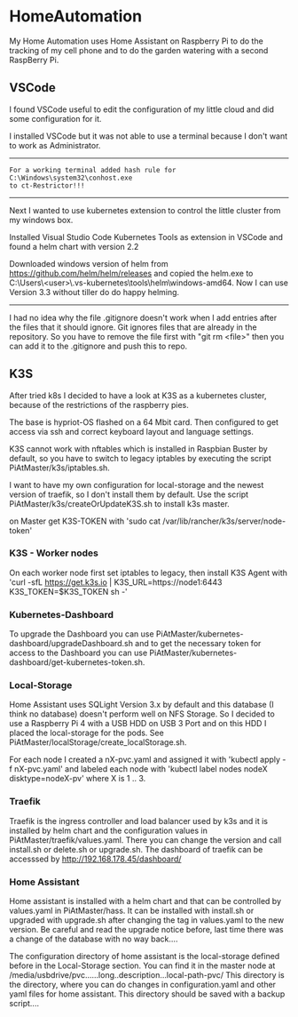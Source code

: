 # HomeAutomation

My Home Automation uses Home Assistant on Raspberry Pi to do the tracking of my cell phone and to do the garden watering with a second RaspBerry Pi.

## VSCode

I found VSCode useful to edit the configuration of my little cloud and did some configuration for it.

I installed VSCode but it was not able to use a terminal because I don't want to work as Administrator.

---
    For a working terminal added hash rule for
    C:\Windows\system32\conhost.exe
    to ct-Restrictor!!!
---

Next I wanted to use kubernetes extension to control the little cluster from my windows box.

Installed Visual Studio Code Kubernetes Tools as extension in VSCode and found a helm chart with version 2.2

Downloaded windows version of helm from https://github.com/helm/helm/releases and copied the helm.exe to C:\Users\\\<user>\\\.vs-kubernetes\tools\helm\windows-amd64. Now I can use Version 3.3 without tiller do do happy helming.

---

I had no idea why the file .gitignore doesn't work when I add entries after the files that it should ignore.
Git ignores files that are already in the repository. So you have to remove the file first  with "git rm \<file\>" then you can add it to the .gitignore and push this to repo.

## K3S

After tried k8s I decided to have a look at K3S as a kubernetes cluster, because of the restrictions of the raspberry pies.

The base is hypriot-OS flashed on a 64 Mbit card. Then configured to get access via ssh and correct keyboard layout and language settings.

K3S cannot work with nftables which is installed in Raspbian Buster by default, so you have to switch to legacy iptables by executing the script PiAtMaster/k3s/iptables.sh.

I want to have my own configuration for local-storage and the newest version of traefik, so I don't install them by default. Use the script PiAtMaster/k3s/createOrUpdateK3S.sh to install k3s master.

on Master get K3S-TOKEN with 'sudo cat /var/lib/rancher/k3s/server/node-token'

### K3S - Worker nodes

On each worker node first set iptables to legacy, then install K3S Agent with 'curl -sfL https://get.k3s.io | K3S_URL=https://node1:6443 K3S_TOKEN=$K3S_TOKEN sh -'

### Kubernetes-Dashboard

To upgrade the Dashboard you can use PiAtMaster/kubernetes-dashboard/upgradeDashboard.sh and to get the necessary token for access to the Dashboard you can use PiAtMaster/kubernetes-dashboard/get-kubernetes-token.sh.

### Local-Storage

Home Assistant uses SQLight Version 3.x by default and this database (I think no database) doesn't perform well on NFS Storage. So I decided to use a Raspberry Pi 4 with a USB HDD on USB 3 Port and on this HDD I placed the local-storage for the pods. See PiAtMaster/localStorage/create_localStorage.sh.

For each node I created a nX-pvc.yaml and assigned it with 'kubectl apply -f nX-pvc.yaml' and labeled each node with 'kubectl label nodes nodeX disktype=nodeX-pv' where X is 1 .. 3.

### Traefik

Traefik is the ingress controller and load balancer used by k3s and it is installed by helm chart and the configuration values in PiAtMaster/traefik/values.yaml. There you can change the version and call install.sh or delete.sh or upgrade.sh.
The dashboard of traefik can be accesssed by http://192.168.178.45/dashboard/ 

### Home Assistant

Home assistant is installed with a helm chart and that can be controlled by values.yaml in PiAtMaster/hass.
It can be installed with install.sh or upgraded with upgrade.sh after changing the tag in values.yaml to the new version.
Be careful and read the upgrade notice before, last time there was a change of the database with no way back....

The configuration directory of home assistant is the local-storage defined before in the Local-Storage section.
You can find it in the master node at /media/usbdrive/pvc......long..description...local-path-pvc/
This directory is the directory, where you can do changes in configuration.yaml and other yaml files for home assistant.
This directory should be saved with a backup script....
